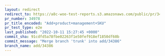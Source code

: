 ```yaml
---
layout: redirect
redirect_to: https://a8c-woo-test-reports.s3.amazonaws.com/public/pr/34978/e2e/index.html
pr_number: 34978
pr_title_encoded: "Add+product+management+SKU"
pr_test_type: e2e
last_published: "2022-10-11 15:27:45 +0000"
commit_sha: 91cdfd5a78fbe02263f1e50fef918ef1850df60b
commit_message: "Merge branch 'trunk' into add/34386"
branch_name: add/34386
---
```

